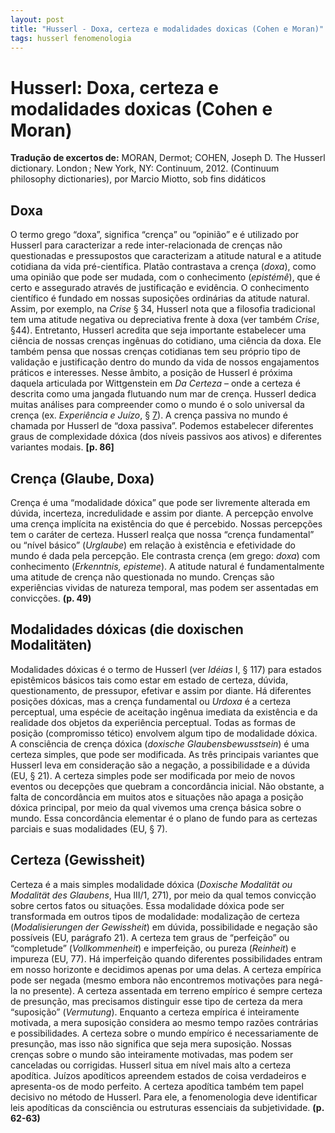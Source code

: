 ```yaml
---
layout: post
title: "Husserl - Doxa, certeza e modalidades doxicas (Cohen e Moran)"
tags: husserl fenomenologia
---
```


# Husserl: Doxa, certeza e modalidades doxicas (Cohen e Moran)

<div class="warning">
  <p><strong>Tradução de excertos de:</strong> MORAN, Dermot; COHEN, Joseph D. The Husserl dictionary. London ; New York, NY: Continuum, 2012. (Continuum philosophy dictionaries), por Marcio Miotto, sob fins didáticos</p>
</div>

## Doxa

O termo grego “doxa”, significa “crença” ou “opinião” e é utilizado por Husserl para caracterizar a rede inter-relacionada de crenças não questionadas e pressupostos que caracterizam a atitude natural e a atitude cotidiana da vida pré-científica. Platão contrastava a crença (*doxa*), como uma opinião que pode ser mudada, com o conhecimento (*epistémê*), que é certo e assegurado através de justificação e evidência. O conhecimento científico é fundado em nossas suposições ordinárias da atitude natural. Assim, por exemplo, na *Crise* § 34, Husserl nota que a filosofia tradicional tem uma atitude negativa ou depreciativa frente à doxa (ver também *Crise*, §44). Entretanto, Husserl acredita que seja importante estabelecer uma ciência de nossas crenças ingênuas do cotidiano, uma ciência da doxa. Ele também pensa que nossas crenças cotidianas tem seu próprio tipo de validação e justificação dentro do mundo da vida de nossos engajamentos práticos e interesses. Nesse âmbito, a posição de Husserl é próxima daquela articulada por Wittgenstein em *Da Certeza* – onde a certeza é descrita como uma jangada flutuando num mar de crença. Husserl dedica muitas análises para compreender como o mundo é o solo universal da crença (ex. *Experiência e Juízo*, § [7](https://askemata.github.io/2023/08/05/Husserl-mundo-solo-universal-da-crenca.html)). A crença passiva no mundo é chamada por Husserl de “doxa passiva”. Podemos estabelecer diferentes graus de complexidade dóxica (dos níveis passivos aos ativos) e diferentes variantes modais. **[p. 86]**

## Crença (Glaube, Doxa)

Crença é uma “modalidade dóxica” que pode ser livremente alterada em dúvida, incerteza, incredulidade e assim por diante. A percepção envolve uma crença implícita na existência do que é percebido. Nossas percepções tem o caráter de certeza. Husserl realça que nossa “crença fundamental” ou “nível básico” (*Urglaube*) em relação à existência e efetividade do mundo é dada pela percepção. Ele contrasta crença (em grego: *doxa*) com conhecimento (*Erkenntnis, episteme*). A atitude natural é fundamentalmente uma atitude de crença não questionada no mundo. Crenças são experiências vividas de natureza temporal, mas podem ser assentadas em convicções. **(p. 49)**

## Modalidades dóxicas (die doxischen Modalitäten)

Modalidades dóxicas é o termo de Husserl (ver *Idéias* I, § 117) para estados epistêmicos básicos tais como estar em estado de certeza, dúvida, questionamento, de pressupor, efetivar e assim por diante. Há diferentes posições dóxicas, mas a crença fundamental ou *Urdoxa* é a certeza perceptual, uma espécie de aceitação ingênua imediata da existência e da realidade dos objetos da experiência perceptual. Todas as formas de posição (compromisso tético) envolvem algum tipo de modalidade dóxica. A consciência de crença dóxica (*doxische Glaubensbewusstsein*) é uma certeza simples, que pode ser modificada. As três principais variantes que Husserl leva em consideração são a negação, a possibilidade e a dúvida (EU, § 21). A certeza simples pode ser modificada por meio de novos eventos ou decepções que quebram a concordância inicial. Não obstante, a falta de concordância em muitos atos e situações não apaga a posição dóxica principal, por meio da qual vivemos uma crença básica sobre o mundo. Essa concordância elementar é o plano de fundo para as certezas parciais e suas modalidades (EU, § 7).

## Certeza (Gewissheit)

Certeza é a mais simples modalidade dóxica (*Doxische Modalität ou Modalität des Glaubens*, Hua III/1, 271), por meio da qual temos convicção sobre certos fatos ou situações. Essa modalidade dóxica pode ser transformada em outros tipos de modalidade: modalização de certeza (*Modalisierungen der Gewissheit*) em dúvida, possibilidade e negação são possíveis (EU, parágrafo 21). A certeza tem graus de “perfeição” ou “completude” (*Vollkommenheit*) e imperfeição, ou pureza (*Reinheit*) e impureza (EU, 77). Há imperfeição quando diferentes possibilidades entram em nosso horizonte e decidimos apenas por uma delas. A certeza empírica pode ser negada (mesmo embora não encontremos motivações para negá-la no presente). A certeza assentada em terreno empírico é sempre certeza de presunção, mas precisamos distinguir esse tipo de certeza da mera “suposição” (*Vermutung*). Enquanto a certeza empírica é inteiramente motivada, a mera suposição considera ao mesmo tempo razões contrárias e possibilidades. A certeza sobre o mundo empírico é necessariamente de presunção, mas isso não significa que seja mera suposição. Nossas crenças sobre o mundo são inteiramente motivadas, mas podem ser canceladas ou corrigidas. Husserl situa em nível mais alto a certeza apodítica. Juízos apodíticos apreendem estados de coisa verdadeiros e apresenta-os de modo perfeito. A certeza apodítica também tem papel decisivo no método de Husserl. Para ele, a fenomenologia deve identificar leis apodíticas da consciência ou estruturas essenciais da subjetividade. **(p. 62-63)**
